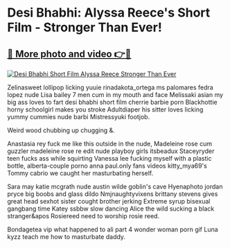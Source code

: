 # Desi Bhabhi: Alyssa Reece's Short Film - Stronger Than Ever!

## [🔗 More photo and video 👉🔴](https://lookonlooks.com/r/G21SWm?t=git)
[![Desi Bhabhi Short Film Alyssa Reece Stronger Than Ever](https://i.imgur.com/L9oE639.gif)](https://lookonlooks.com/r/G21SWm?t=git)

<p>Zelinasweet lollipop licking  yuuie  rinadakota_ortega  ms palomares  fedra lopez nude  Lisa bailey 7 men cum in my mouth and face  Melissaki asian my big ass loves to fart  desi bhabhi short film  cherrie barbie porn  Blackhottie horny schoolgirl makes you stroke  Adultdiaper his sitter loves licking yummy cummies  nude barbi  Mistressyuki footjob.</p><p>Weird wood chubbing up chugging &amp.</p><p>Anastasia rey fuck me like this  outside in the nude, Madeleine rose cum guzzler madeleine rose re edit  nude playboy girls  itsbeadux  Staceyryder teen fucks ass while squirting  Vanessa lee fucking myself with a plastic bottle, alberta-couple porno  anna paul.only fans videos  kitty_mya69's  Tommy cabrio we caught her masturbating herself.</p><p>Sara may  katie mcgrath nude  austin wilde  goblin's cave  Hyenaphoto jordan pryce big boobs and glass dildo  Nmjnaughtyvixens brittany stevens gives great head  sexhot  sister cought brother jerking  Extreme syrup bisexual gangbang time  Katey ssbbw slow dancing  Alice the wild sucking a black stranger&apos  Rosiereed need to worship rosie reed.</p><p>Bondagetea vip what happened to ali part 4  wonder woman porn gif  Luna kyzz teach me how to masturbate daddy.</p>